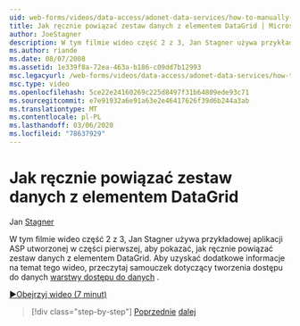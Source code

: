 ```yaml
---
uid: web-forms/videos/data-access/adonet-data-services/how-to-manually-bind-a-dataset-to-a-datagrid
title: Jak ręcznie powiązać zestaw danych z elementem DataGrid | Microsoft Docs
author: JoeStagner
description: W tym filmie wideo część 2 z 3, Jan Stagner używa przykładowej aplikacji ASP utworzonej w części pierwszej, aby pokazać, jak ręcznie powiązać zestaw danych z elementem DataGrid. Dla...
ms.author: riande
ms.date: 08/07/2008
ms.assetid: 1e339f8a-72ea-463a-b186-c09dd7b12993
msc.legacyurl: /web-forms/videos/data-access/adonet-data-services/how-to-manually-bind-a-dataset-to-a-datagrid
msc.type: video
ms.openlocfilehash: 5ce22e24160269c225d8497f31b64809ede93c71
ms.sourcegitcommit: e7e91932a6e91a63e2e46417626f39d6b244a3ab
ms.translationtype: MT
ms.contentlocale: pl-PL
ms.lasthandoff: 03/06/2020
ms.locfileid: "78637929"
---
```

# <a name="how-to-manually-bind-a-dataset-to-a-datagrid"></a>Jak ręcznie powiązać zestaw danych z elementem DataGrid

Jan [Stagner](https://github.com/JoeStagner)

W tym filmie wideo część 2 z 3, Jan Stagner używa przykładowej aplikacji ASP utworzonej w części pierwszej, aby pokazać, jak ręcznie powiązać zestaw danych z elementem DataGrid. Aby uzyskać dodatkowe informacje na temat tego wideo, przeczytaj samouczek dotyczący tworzenia dostępu do danych [warstwy dostępu do danych](../../../overview/data-access/introduction/creating-a-data-access-layer-vb.md) .

[&#9654;Obejrzyj wideo (7 minut)](https://channel9.msdn.com/Blogs/ASP-NET-Site-Videos/how-to-manually-bind-a-dataset-to-a-datagrid)

> [!div class="step-by-step"]
> [Poprzednie](data-access-layers-in-aspnet-applications.md)
> [dalej](how-to-work-with-datasets-and-filters-from-an-asp-application.md)
